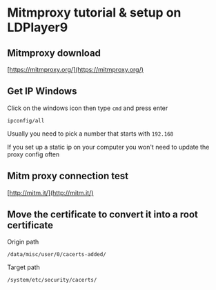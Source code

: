 # Mitmproxy tutorial & setup on LDPlayer9

## Mitmproxy download

[https://mitmproxy.org/](https://mitmproxy.org/)

## Get IP Windows

Click on the windows icon then type ``cmd`` and press enter

```
ipconfig/all
```

Usually you need to pick a number that starts with ``192.168``

If you set up a static ip on your computer you won't need to update the proxy config often

## Mitm proxy connection test

[http://mitm.it/](http://mitm.it/)

## Move the certificate to convert it into a root certificate

Origin path

```
/data/misc/user/0/cacerts-added/
```

Target path

```
/system/etc/security/cacerts/
```